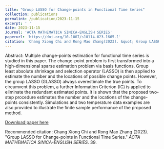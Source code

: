 ```yaml
---
title: "Group LASSO for Change-points in Functional Time Series"
collection: publications
permalink: /publication/2023-11-15
excerpt: ' '
date: 2023-11-15
Journal: 'ACTA MATHEMATICA SINICA-ENGLISH SERIES'
paperurl: 'https://doi.org/10.1007/s10114-023-1665-1'
citation: 'Chang Xiong Chi and Rong Mao Zhang(2023). &quot; Group LASSO for Change-points in Functional Time Series.&quot; <i> ACTA MATHEMATICA SINICA-ENGLISH SERIES </i>. 39.'
---
```

Abstract: Multiple change-points estimation for functional time series is studied in this paper. The change-point problem is first transformed into a high-dimensional sparse estimation problem via basis functions. Group least absolute shrinkage and selection operator (LASSO) is then applied to estimate the number and the locations of possible change points. However, the group LASSO (GLASSO) always overestimate the true points. To circumvent this problem, a further Information Criterion (IC) is applied to eliminate the redundant estimated points. It is shown that the proposed two-step procedure estimates the number and the locations of the change-points consistently. Simulations and two temperature data examples are also provided to illustrate the finite sample performance of the proposed method.

[Download paper here]([http://academicpages.github.io/files/paper1.pdf](https://doi.org/10.1007/s10114-023-1665-1))

Recommended citation: Chang Xiong Chi and Rong Mao Zhang (2023). "Group LASSO for Change-points in Functional Time Series." <i>ACTA MATHEMATICA SINICA-ENGLISH SERIES</i>. 39.
